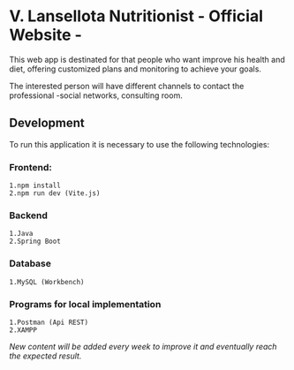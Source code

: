 # V. Lansellota Nutritionist - Official Website - 

This web app is destinated for that people who want improve his health and diet, offering customized plans and monitoring to achieve your goals.  

The interested person will have different channels to contact the professional -social networks, consulting room.


## Development
To run this application it is necessary to use the following technologies:
### Frontend:
```
1.npm install 
2.npm run dev (Vite.js) 
```

### Backend
```
1.Java
2.Spring Boot
```
### Database
```
1.MySQL (Workbench)
```

### Programs for local implementation
```
1.Postman (Api REST)
2.XAMPP
```

_New content will be added every week to improve it and eventually reach the expected result._